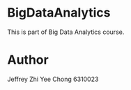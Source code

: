 # BigDataAnalytics
This is part of Big Data Analytics course.

# Author
Jeffrey Zhi Yee Chong
6310023
